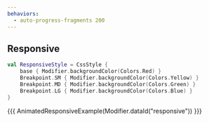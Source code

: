 ```yaml
---
behaviors:
  - auto-progress-fragments 200
---
```


## Responsive

```kotlin 0|1|2|3|4|5|2-5 [code]
val ResponsiveStyle = CssStyle {
    base { Modifier.backgroundColor(Colors.Red) }
    Breakpoint.SM { Modifier.backgroundColor(Colors.Yellow) }
    Breakpoint.MD { Modifier.backgroundColor(Colors.Green) }
    Breakpoint.LG { Modifier.backgroundColor(Colors.Blue) }
}
```

{{{ AnimatedResponsiveExample(Modifier.dataId("responsive")) }}}
